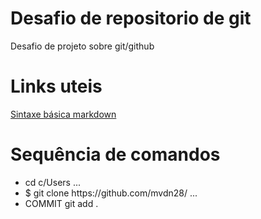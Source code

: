 # Desafio de repositorio de git
Desafio de projeto sobre git/github


# Links uteis
[Sintaxe básica markdown](https://www.markdownguide.org/basic-syntax/)

# Sequência de comandos
<ul>
  <li> cd c/Users ... </li>
  <li> $ git clone https://github.com/mvdn28/ ... </li>
  <li> COMMIT git add . </li>
</ul>
